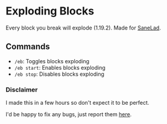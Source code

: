 # Exploding Blocks

Every block you break will explode (1.19.2). Made for [SaneLad](https://www.youtube.com/channel/UC9UPM3JuWOKKAV0D5YKEsfA).

## Commands

- `/eb`: Toggles blocks exploding
- `/eb start`: Enables blocks exploding
- `/eb stop`: Disables blocks exploding

### Disclaimer

I made this in a few hours so don't expect it to be perfect.

I'd be happy to fix any bugs, just report them [here](https://github.com/srnyx/exploding-blocks/issues).